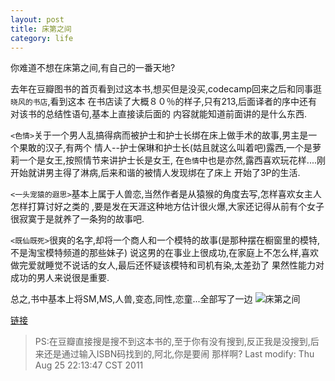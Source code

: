 ```yaml
---
layout: post
title: 床第之间
category: life
---
```

你难道不想在床第之间,有自己的一番天地?

去年在豆瓣图书的首页看到过这本书,想买但是没买,codecamp回来之后和同事逛`晓风的书店`,看到这本
在书店读了大概８０％的样子,只有213,后面译者的序中还有对该书的总结性语句,基本上直接读后面的
内容就能知道前面讲的是什么东西.

`<色情>`关于一个男人乱搞得病而被护士和护士长绑在床上做手术的故事,男主是一个果敢的汉子,有两个
情人--护士保琳和护士长(姑且就这么叫着吧)露西,一个是萝莉一个是女王,按照情节来讲护士长是女王,
在`色情`中也是亦然,露西喜欢玩花样....刚开始就讲男主得了淋病,后来和谐的被情人发现绑在了床上
开始了3P的生活.

`<一头宠猿的遐思>`基本上属于人兽恋,当然作者是从猿猴的角度去写,怎样喜欢女主人怎样打算讨好之类的
,要是发在天涯这种地方估计很火爆,大家还记得从前有个女子很寂寞于是就养了一条狗的故事吧.

`<既仙既死>`很爽的名字,却将一个商人和一个模特的故事(是那种摆在橱窗里的模特,不是淘宝模特频道的那些妹子)
说这男的在事业上很成功,在家庭上不怎么样,喜欢做完爱就睡觉不说话的女人,最后还怀疑该模特和司机有染,太差劲了
果然性能力对成功的男人来说很是重要.

总之,书中基本上将SM,MS,人兽,变态,同性,恋童...全部写了一边
![床第之间](http://img3.douban.com/lpic/s4568961.jpg)

[链接](http://book.douban.com/subject/5043526/)


> PS:在豆瓣直接搜是搜不到这本书的,至于你有没有搜到,反正我是没搜到,后来还是通过输入ISBN码找到的,阿北,你是要闹
> 那样啊?
Last modify: Thu Aug 25 22:13:47 CST 2011

